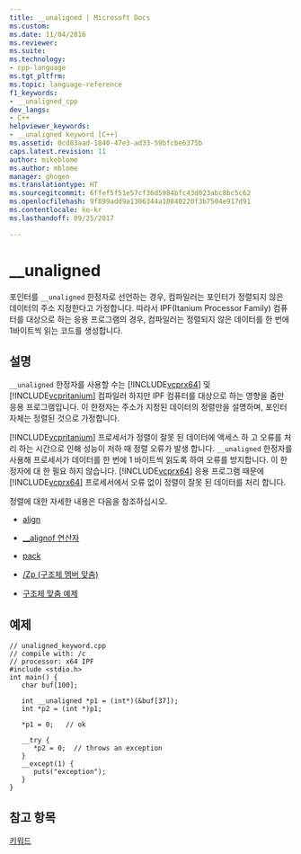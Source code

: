 ```yaml
---
title: __unaligned | Microsoft Docs
ms.custom: 
ms.date: 11/04/2016
ms.reviewer: 
ms.suite: 
ms.technology:
- cpp-language
ms.tgt_pltfrm: 
ms.topic: language-reference
f1_keywords:
- __unaligned_cpp
dev_langs:
- C++
helpviewer_keywords:
- __unaligned keyword [C++]
ms.assetid: 0cd83aad-1840-47e3-ad33-59bfcbe6375b
caps.latest.revision: 11
author: mikeblome
ms.author: mblome
manager: ghogen
ms.translationtype: HT
ms.sourcegitcommit: 6ffef5f51e57cf36d5984bfc43d023abc8bc5c62
ms.openlocfilehash: 9f899add9a1306344a10840220f3b7504e917d91
ms.contentlocale: ko-kr
ms.lasthandoff: 09/25/2017

---
```

# <a name="unaligned"></a>__unaligned
포인터를 `__unaligned` 한정자로 선언하는 경우, 컴파일러는 포인터가 정렬되지 않은 데이터의 주소 지정한다고 가정합니다. 따라서 IPF(Itanium Processor Family) 컴퓨터를 대상으로 하는 응용 프로그램의 경우, 컴파일러는 정렬되지 않은 데이터를 한 번에 1바이트씩 읽는 코드를 생성합니다.  
  
## <a name="remarks"></a>설명  
 `__unaligned` 한정자를 사용할 수는 [!INCLUDE[vcprx64](../assembler/inline/includes/vcprx64_md.md)] 및 [!INCLUDE[vcpritanium](../cpp/includes/vcpritanium_md.md)] 컴파일러 하지만 IPF 컴퓨터를 대상으로 하는 영향을 줌만 응용 프로그램입니다. 이 한정자는 주소가 지정된 데이터의 정렬만을 설명하며, 포인터 자체는 정렬된 것으로 가정합니다.  
  
 [!INCLUDE[vcpritanium](../cpp/includes/vcpritanium_md.md)] 프로세서가 정렬이 잘못 된 데이터에 액세스 하 고 오류를 처리 하는 시간으로 인해 성능이 저하 때 정렬 오류가 발생 합니다. `__unaligned` 한정자를 사용해 프로세서가 데이터를 한 번에 1 바이트씩 읽도록 하여 오류를 방지합니다. 이 한정자에 대 한 필요 하지 않습니다. [!INCLUDE[vcprx64](../assembler/inline/includes/vcprx64_md.md)] 응용 프로그램 때문에 [!INCLUDE[vcprx64](../assembler/inline/includes/vcprx64_md.md)] 프로세서에서 오류 없이 정렬이 잘못 된 데이터를 처리 합니다.  
  
 정렬에 대한 자세한 내용은 다음을 참조하십시오.  
  
-   [align](../cpp/align-cpp.md)  
  
-   [__alignof 연산자](../cpp/alignof-operator.md)  
  
-   [pack](../preprocessor/pack.md)  
  
-   [/Zp (구조체 멤버 맞춤)](../build/reference/zp-struct-member-alignment.md)  
  
-   [구조체 맞춤 예제](../build/examples-of-structure-alignment.md)  
  
## <a name="example"></a>예제  
  
```  
// unaligned_keyword.cpp  
// compile with: /c  
// processor: x64 IPF  
#include <stdio.h>  
int main() {  
   char buf[100];  
  
   int __unaligned *p1 = (int*)(&buf[37]);  
   int *p2 = (int *)p1;  
  
   *p1 = 0;   // ok  
  
   __try {  
      *p2 = 0;  // throws an exception  
   }  
   __except(1) {  
      puts("exception");  
   }  
}  
```  
  
## <a name="see-also"></a>참고 항목  
 [키워드](../cpp/keywords-cpp.md)
